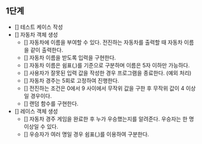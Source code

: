 ## 1단계

- [] 테스트 케이스 작성
- [] 자동차 객체 생성
  - [] 자동차에 이름을 부여할 수 있다. 전진하는 자동차를 출력할 때 자동차 이름을 같이 출력한다.
  - [] 자동차 이름을 받도록 입력을 구현한다.
  - [] 자동차 이름은 쉼표(,)를 기준으로 구분하며 이름은 5자 이하만 가능하다.
  - [] 사용자가 잘못된 입력 값을 작성한 경우 프로그램을 종료한다. (예외 처리)
  - [] 자동차 경주는 5회로 고정하여 진행한다.
  - [] 전진하는 조건은 0에서 9 사이에서 무작위 값을 구한 후 무작위 값이 4 이상일 경우이다.
  - [] 랜덤 함수를 구현한다.
- [] 레이스 객체 생성
  - [] 자동차 경주 게임을 완료한 후 누가 우승했는지를 알려준다. 우승자는 한 명 이상일 수 있다.
  - [] 우승자가 여러 명일 경우 쉼표(,)를 이용하여 구분한다.
